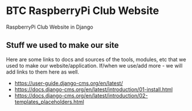 # BTC RaspberryPi Club Website

RaspberryPi Club Website in Django

## Stuff we used to make our site

Here are some links to docs and sources of the tools, modules, etc that we used to make our website/application.  If/when we use/add more - we will add links to them here as well.

-  https://user-guide.django-cms.org/en/latest/
-  https://docs.django-cms.org/en/latest/introduction/01-install.html
  -  https://docs.django-cms.org/en/latest/introduction/02-templates_placeholders.html